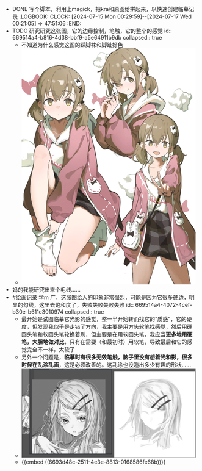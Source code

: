 - DONE 写个脚本，利用上magick，把kra和原图给拼起来，以快速创建临摹记录
  :LOGBOOK:
  CLOCK: [2024-07-15 Mon 00:29:59]--[2024-07-17 Wed 00:21:05] =>  47:51:06
  :END:
- TODO 研究研究这张图，它的边缘控制，笔触，它的整个的感觉
  id:: 669514a4-b816-4d38-bbf9-a5e64911b9db
  collapsed:: true
	- 不知道为什么感觉这图的踩脚袜和脚趾好色
	- ![cc76325d0952359663512fa8383dedd8.jpg](../assets/cc76325d0952359663512fa8383dedd8_1721008558864_0.jpg)
- 妈的我能研究出来个毛线......
- #绘画记录 学m 广，这张图给人的印象非常强烈，可能是因为它很多硬边，明显的勾线，这里去饱和度了，失败失败失败失败
  id:: 669514a4-4072-4cef-b30e-b611c3010974
  collapsed:: true
	- 最开始是试图临摹它光影的感觉，整一半开始转而找它的“质感”，它的硬度，但发现我似乎是走错了方向，我主要是用方头软笔找感觉，然后用硬圆头笔和软圆头笔轮换着刷，但主要是在用软圆头笔，我应当**更多地用硬笔，大胆地做对比**，只有在需要（和最初时）用软笔，导致最后和它的感觉完全不一样，太软了
	- 另外一个问题是，**临摹时有很多无效笔触，脑子里没有想着光和影，很多时候在乱涂乱画**，这是必须改善的。这乱涂也没造出多少有趣的形状……
	- ![image.png](../assets/image_1721046214134_0.png)
	- {{embed ((6693d48c-2511-4e3e-8813-0168586fe68b))}}